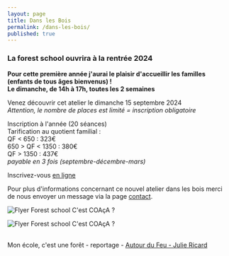 ```yaml
---
layout: page
title: Dans les Bois
permalink: /dans-les-bois/
published: true
---
```


### La forest school ouvrira à la rentrée 2024

**Pour cette première année j'aurai le plaisir d'accueillir les familles (enfants de tous âges bienvenus) !<br>
Le dimanche, de 14h à 17h, toutes les 2 semaines**

  
Venez découvrir cet atelier le dimanche 15 septembre 2024 <br>
*Attention, le nombre de places est limité = inscription obligatoire*<br>

Inscription à l'année (20 séances)<br>
Tarification au quotient familial :<br>
 QF < 650 : 323€<br>
 650 > QF < 1350 : 380€<br>
 QF > 1350 : 437€<br>
*payable en 3 fois (septembre-décembre-mars)*

Inscrivez-vous [en ligne](https://www.helloasso.com/associations/c-est-coaca-c-est-de-la-culture-d-ocytocine-pour-accorder-le-coeur-et-les-actes/adhesions/atelier-familles-dans-les-bois/widget-vignette)

<!-- 
Selon la demande nous pourrons accueillir des écoles, des crèches ou des assistantes maternelles en semaine, sur les périodes scolaires
mais aussi des familles sur les périodes de vacances ou les week-ends.
-->
Pour plus d'informations concernant ce nouvel atelier dans les bois merci de nous envoyer un message via la page [contact](https://cest-coaca.fr/contact/).
 
<img class="fit-picture" src="../../../assets/img/flyer atelier famille web.jpg"
     alt="Flyer Forest school C'est COAçA ?">

<img class="fit-picture" src="../../../assets/img/flyer web août 2024 page2.jpg"
     alt="Flyer Forest school C'est COAçA ?">


<br>
Mon école, c'est une forêt - reportage
- <a href="https://www.facebook.com/konbininews/videos/264734061468880/"> Autour du Feu - Julie Ricard</a>



<!-- This is the base Jekyll theme. You can find out more info about customizing your Jekyll theme, as well as basic Jekyll usage documentation at [jekyllrb.com](https://jekyllrb.com/)

You can find the source code for Minima at GitHub:
[jekyll][jekyll-organization] /
[minima](https://github.com/jekyll/minima)

You can find the source code for Jekyll at GitHub:
[jekyll][jekyll-organization] /
[jekyll](https://github.com/jekyll/jekyll)


[jekyll-organization]: https://github.com/jekyll 
-->
